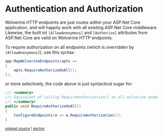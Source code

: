 # Authentication and Authorization

Wolverine.HTTP endpoints are just routes within your ASP.Net Core application, and will happily work with all existing
ASP.Net Core middleware. Likewise, the built int `[AllowAnonymous]` and `[Authorize]` attributes from ASP.Net Core are
valid on Wolverine HTTP endpoints.

To require authorization on all endpoints (which is overridden by `[AllowAnonymous]`), use this syntax:

```csharp
app.MapWolverineEndpoints(opts =>
{
    opts.RequireAuthorizeOnAll();
});
```

or more selectively, the code above is just syntactical sugar for:

<!-- snippet: sample_RequireAuthorizeOnAll -->
<a id='snippet-sample_RequireAuthorizeOnAll'></a>
```cs
/// <summary>
/// Equivalent of calling RequireAuthorization() on all wolverine endpoints
/// </summary>
public void RequireAuthorizeOnAll()
{
    ConfigureEndpoints(e => e.RequireAuthorization());
}
```
<sup><a href='https://github.com/JasperFx/wolverine/blob/main/src/Http/Wolverine.Http/WolverineHttpOptions.cs#L168-L178' title='Snippet source file'>snippet source</a> | <a href='#snippet-sample_RequireAuthorizeOnAll' title='Start of snippet'>anchor</a></sup>
<!-- endSnippet -->
